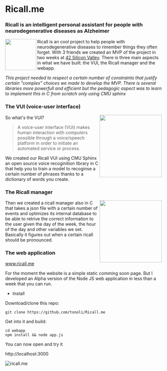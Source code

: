 

# Ricall.me
### Ricall is an intelligent personal assistant for people with neurodegenerative diseases as Alzheimer 

<p>
<img align="left" width="100" src="https://user-images.githubusercontent.com/17257576/28406075-d7e85100-6ce3-11e7-9717-79893659b847.png">
Ricall is an cool project to help people with neurodegenerative diseases to rimember things they often forget. With 3 friends we created an MVP of the project in two weeks at <a href="https://www.42.us.org/"> 42 Silicon Valley</a>. There is three main aspects in what we have built: the VUI, the Ricall manager and the webapp. </p>


*This project needed to respect a certain number of constraints that justify certain "complex" choices we made to develop the MVP. There is several libraries more powerfull and efficient but the pedagogic aspect was to learn to implement this in C from scratch only using CMU sphinx*

### The VUI (voice-user interface)
<img align="right" width="200" src="https://media.giphy.com/media/v1PSPwbLIrata/giphy.gif">

So what's the VUI? 
> A voice-user interface (VUI) makes human interaction with computers possible through a voice/speech platform in order to initiate an automated service or process.

We created our Ricall VUI using CMU Sphinx an open source voice recoginition library in C that help you to train a model to recoginse a certain number of phrases thanks to a dictionary of words you create. 


### The Ricall manager
<img align="right" width="200" src="https://media.giphy.com/media/3o6ozD4FXYQNv5ERjy/giphy-downsized.gif">

Then we created a ricall manager also in C that takes a json file with a certain number of events and optimizes its internal database to be able to retrive the correct information to the user given the day of the week, the hour of the day and other variables we set. Basically it figures out when a certain ricall should be pronounced.

### The web application

www.ricall.me

For the moment the website is a simple static comming soon page. But I developed an Alpha version of the Node JS web application in less than a week that you can run.

* Install

Download/clone this repo:

	git clone https://github.com/tonoli/Ricall.me
	
Get into it and build:
	
	cd webapp
	npm install && node app.js
  

You can now open and try it
  
  http://localhost:3000 
  

<img alt="ricall.me" title="ricall.me webapp" src="https://pbs.twimg.com/media/DCvP9GCVYAAt9P3.jpg:medium">

